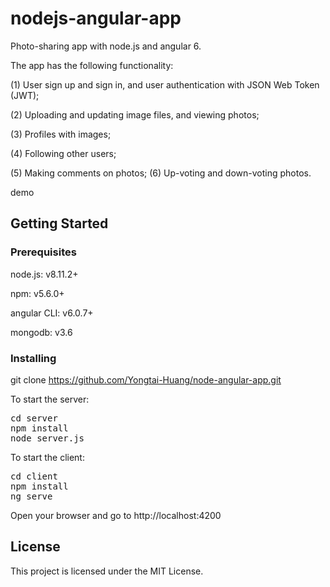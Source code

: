 # nodejs-angular-app
Photo-sharing app with node.js and angular 6.

The app has the following functionality:

(1) User sign up and sign in, and user authentication with JSON Web Token (JWT);

(2) Uploading and updating image files, and viewing photos;

(3) Profiles with images;

(4) Following other users;

(5) Making comments on photos;
(6) Up-voting and down-voting photos.

demo

## Getting Started

### Prerequisites

node.js: v8.11.2+

npm: v5.6.0+

angular CLI: v6.0.7+

mongodb: v3.6

### Installing

git clone https://github.com/Yongtai-Huang/node-angular-app.git

To start the server:

<pre>
cd server
npm install
node server.js
</pre>

To start the client:
<pre>
cd client
npm install
ng serve
</pre>

Open your browser and go to
http://localhost:4200

## License

This project is licensed under the MIT License.